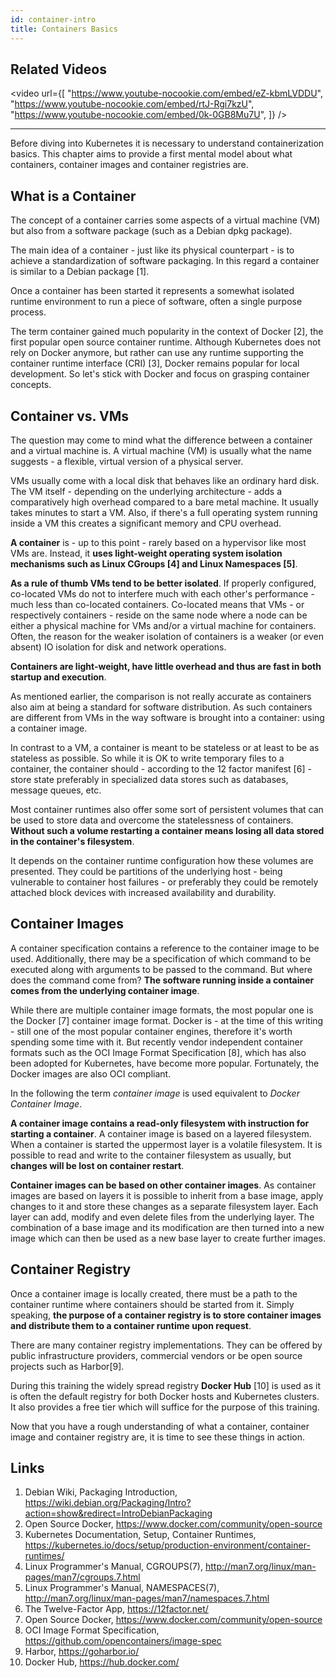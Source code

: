 ```yaml
---
id: container-intro
title: Containers Basics
---
```


## Related Videos

<video
  url={[
    "https://www.youtube-nocookie.com/embed/eZ-kbmLVDDU",
    "https://www.youtube-nocookie.com/embed/rtJ-Rgi7kzU",
    "https://www.youtube-nocookie.com/embed/0k-0GB8Mu7U",
  ]}
/>

---

Before diving into Kubernetes it is necessary to understand containerization basics. This chapter aims to provide a first mental model about what containers, container images and container registries are.

## What is a Container

The concept of a container carries some aspects of a virtual machine (VM) but also from a software package (such as a Debian dpkg package).

The main idea of a container - just like its physical counterpart - is to achieve a standardization of software packaging. In this regard a container is similar to a Debian package [1].

Once a container has been started it represents a somewhat isolated runtime environment to run a piece of software, often a single purpose process.

The term container gained much popularity in the context of Docker [2], the first popular open source container runtime. Although Kubernetes does not rely on Docker anymore, but rather can use any runtime supporting the container runtime interface (CRI) [3], Docker remains popular for local development. So let's stick with Docker and focus on grasping container concepts.

## Container vs. VMs

The question may come to mind what the difference between a container and a virtual machine is. A virtual machine (VM) is usually what the name suggests - a flexible, virtual version of a physical server.

VMs usually come with a local disk that behaves like an ordinary hard disk. The VM itself - depending on the underlying architecture - adds a comparatively high overhead compared to a bare metal machine. It usually takes minutes to start a VM. Also, if there's a full operating system running inside a VM this creates a significant memory and CPU overhead.

**A container** is - up to this point - rarely based on a hypervisor like most VMs are. Instead, it **uses light-weight operating system isolation mechanisms such as Linux CGroups [4] and Linux Namespaces [5]**.

**As a rule of thumb VMs tend to be better isolated**. If properly configured, co-located VMs do not to interfere much with each other's performance - much less than co-located containers. Co-located means that VMs - or respectively containers - reside on the same node where a node can be either a physical machine for VMs and/or a virtual machine for containers. Often, the reason for the weaker isolation of containers is a weaker (or even absent) IO isolation for disk and network operations.

**Containers are light-weight, have little overhead and thus are fast in both startup and execution**.

As mentioned earlier, the comparison is not really accurate as containers also aim at being a standard for software distribution. As such containers are different from VMs in the way software is brought into a container: using a container image.

In contrast to a VM, a container is meant to be stateless or at least to be as stateless as possible. So while it is OK to write temporary files to a container, the container should - according to the 12 factor manifest [6] - store state preferably in specialized data stores such as databases, message queues, etc.

Most container runtimes also offer some sort of persistent volumes that can be used to store data and overcome the statelessness of containers. **Without such a volume restarting a container means losing all data stored in the container's filesystem**.

It depends on the container runtime configuration how these volumes are presented. They could be partitions of the underlying host - being vulnerable to container host failures - or preferably they could be remotely attached block devices with increased availability and durability.

## Container Images

A container specification contains a reference to the container image to be used. Additionally, there may be a specification of which command to be executed along with arguments to be passed to the command. But where does the command come from? **The software running inside a container comes from the underlying container image**.

While there are multiple container image formats, the most popular one is the Docker [7] container image format. Docker is - at the time of this writing - still one of the most popular container engines, therefore it's worth spending some time with it. But recently vendor independent container formats such as the OCI Image Format Specification [8], which has also been adopted for Kubernetes, have become more popular. Fortunately, the Docker images are also OCI compliant.

In the following the term *container image* is used equivalent to *Docker Container Image*.

**A container image contains a read-only filesystem with instruction for starting a container**.
A container image is based on a layered filesystem. When a container is started the uppermost layer is a volatile filesystem. It is possible to read and write to the container filesystem as usually, but **changes will be lost on container restart**.

**Container images can be based on other container images**. As container images are based on layers it is possible to inherit from a base image, apply changes to it and store these changes as a separate filesystem layer. Each layer can add, modify and even delete files from the underlying layer. The combination of a base image and its modification are then turned into a new image which can then be used as a new base layer to create further images.

## Container Registry
Once a container image is locally created, there must be a path to the container runtime where containers should be started from it. Simply speaking, **the purpose of a container registry is to store container images and distribute them to a container runtime upon request**.

There are many container registry implementations. They can be offered by public infrastructure providers, commercial vendors or be open source projects such as Harbor[9].

During this training the widely spread registry **Docker Hub** [10] is used as it is often the default registry for both Docker hosts and Kubernetes clusters. It also provides a free tier which will suffice for the purpose of this training.

Now that you have a rough understanding of what a container, container image and container registry are, it is time to see these things in action.

## Links

1. Debian Wiki, Packaging Introduction, https://wiki.debian.org/Packaging/Intro?action=show&redirect=IntroDebianPackaging
2. Open Source Docker, https://www.docker.com/community/open-source
3. Kubernetes Documentation, Setup, Container Runtimes, https://kubernetes.io/docs/setup/production-environment/container-runtimes/
4. Linux Programmer's Manual, CGROUPS(7), http://man7.org/linux/man-pages/man7/cgroups.7.html
5. Linux Programmer's Manual, NAMESPACES(7), http://man7.org/linux/man-pages/man7/namespaces.7.html
6. The Twelve-Factor App, https://12factor.net/
7. Open Source Docker, https://www.docker.com/community/open-source
8. OCI Image Format Specification, https://github.com/opencontainers/image-spec
9. Harbor, https://goharbor.io/
10. Docker Hub, https://hub.docker.com/
